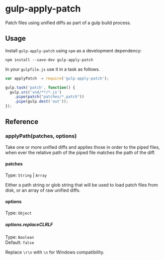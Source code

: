 # gulp-apply-patch

Patch files using unified diffs as part of a gulp build process.

## Usage

Install `gulp-apply-patch` using `npm` as a development dependency:

```
npm install --save-dev gulp-apply-patch
```

In your `gulpfile.js` use it in a task as follows.

```javascript
var applyPatch  = require('gulp-apply-patch');

gulp.task('patch', function() {
  gulp.src('vnd/**/*.js')
    .pipe(patch("patches/*.patch"))
    .pipe(gulp.dest('out'));
});
```

## Reference

### applyPath(patches, options)

Take one or more unified diffs and applies those in order to the piped files, when ever the relative path of the piped file matches the path of the diff.

#### patches
Type: `String` | `Array`

Either a path string or glob string that will be used to load patch files from disk, or an array of raw unified diffs.

#### options
Type: `Object`

##### options.replaceCLRLF
Type: `Boolean`  
Default: `false`

Replace `\r\n` with `\n` for Windows compatibility.

